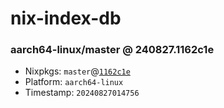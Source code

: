# nix-index-db
### aarch64-linux/master @ 240827.1162c1e
- Nixpkgs: `master`@[`1162c1e`](https://github.com/NixOS/nixpkgs/commit/1162c1ed62f25e2dd8f786acefabbdab3876892d)
- Platform: `aarch64-linux`
- Timestamp: `20240827014756`
